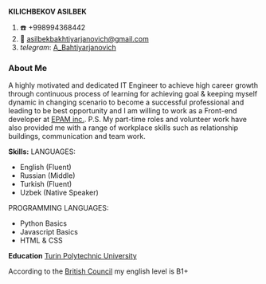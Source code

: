 **KILICHBEKOV ASILBEK**
1. :telephone: +998994368442
2.  :email: [asilbekbakhtiyarjanovich@gmail.com](https://mail.google.com/mail/u/0/#inbox)
3. *telegram*: [A_Bahtiyarjanovich](http://t.me/A_Bahtiyarjanovich)
### About Me
A highly motivated and dedicated IT Engineer to achieve high career growth through continuous process of learning for achieving goal & keeping myself dynamic in changing scenario to become a successful professional and leading to be best opportunity and I am willing to work as a Front-end developer at [EPAM inc.](https://www.epam-group.ru).
P.S. My part-time roles and volunteer work have also provided me with a range of workplace skills such as relationship buildings, communication and team work.

**Skills:**
  LANGUAGES:
   * English (Fluent)
   * Russian (Middle)
   * Turkish (Fluent)
   * Uzbek (Native Speaker)
  
  PROGRAMMING LANGUAGES:
   * Python Basics
   * Javascript Basics
   * HTML & CSS

**Education** [Turin Polytechnic University](https://polito.uz/en)

According to the [British Council](https://www.britishcouncil.uz/) my english level is B1+